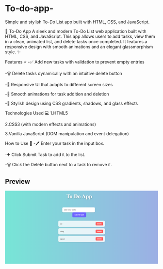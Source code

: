 # To-do-app-
Simple and stylish To-Do List app built with HTML, CSS, and JavaScript.

📝 To-Do App
A sleek and modern To-Do List web application built with HTML, CSS, and JavaScript. This app allows users to add tasks, view them in a clean, animated list, and delete tasks once completed. It features a responsive design with smooth animations and an elegant glassmorphism style. ✨

Features ⭐
-✅ Add new tasks with validation to prevent empty entries

-🗑️ Delete tasks dynamically with an intuitive delete button

-📱 Responsive UI that adapts to different screen sizes

-🎨 Smooth animations for task addition and deletion

-💎 Stylish design using CSS gradients, shadows, and glass effects

Technologies Used 💻
1.HTML5

2.CSS3 (with modern effects and animations)

3.Vanilla JavaScript (DOM manipulation and event delegation)

How to Use 🚀
-🖊️ Enter your task in the input box.

-➕ Click Submit Task to add it to the list.

-🗑️ Click the Delete button next to a task to remove it.


## Preview
![My Webpage Screenshot](image.png)
